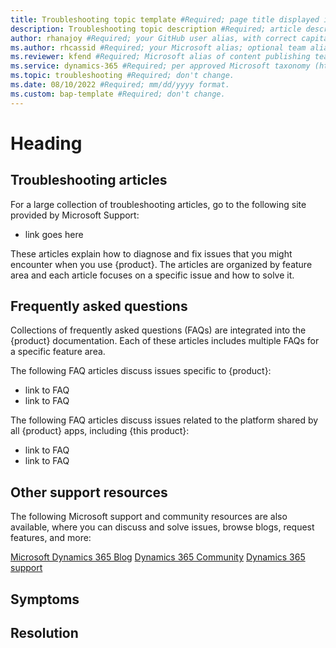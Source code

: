 ```yaml
---
title: Troubleshooting topic template #Required; page title displayed in search results. Don't enclose in quotation marks. 
description: Troubleshooting topic description #Required; article description that's displayed in search results. Don't enclose in quotation marks. Do end with a period.
author: rhanajoy #Required; your GitHub user alias, with correct capitalization. 
ms.author: rhcassid #Required; your Microsoft alias; optional team alias. 
ms.reviewer: kfend #Required; Microsoft alias of content publishing team member.
ms.service: dynamics-365 #Required; per approved Microsoft taxonomy (https://taxonomy.docs.microsoft.com/TaxonomyServiceAdminPage/#/taxonomy/detail/2022-04-07T09:00:02.5587920Z!a892accc-6925-4c06-8723-fb5e30ba7ca3/product).
ms.topic: troubleshooting #Required; don't change.
ms.date: 08/10/2022 #Required; mm/dd/yyyy format.
ms.custom: bap-template #Required; don't change.
---
```


<!--Remove all the comments in this template before you sign-off or merge to the main branch.-->

<!--This template provides the basic structure of a troubleshooting article. See [Write a troubleshooting article](write-a-troubleshooting-article.md) in the contributor guide. To provide feedback on this template contact [bace feedback](mailto:templateswg@microsoft.com).-->

<!--H1. Required. If this is a resource-type article, the title should be "<Product/solution/app> troubleshooting and FAQs." If it's a direct reference-type article, pick an H1 that summarizes the problem from the customer's point of view.-->
# Heading

<!--add your content here-->

<!--Include the following sections in a resource-type article. Remove them if you're writing a direct-reference troubleshooting article.-->
## Troubleshooting articles

<!--If your product doesn't have a support site, but it does have a collection of troubleshooting articles, link to that instead.-->
For a large collection of troubleshooting articles, go to the following site provided by Microsoft Support:

- link goes here

These articles explain how to diagnose and fix issues that you might encounter when you use {product}. The articles are organized by feature area and each article focuses on a specific issue and how to solve it.

## Frequently asked questions

Collections of frequently asked questions (FAQs) are integrated into the {product} documentation. Each of these articles includes multiple FAQs for a specific feature area.

The following FAQ articles discuss issues specific to {product}:

- link to FAQ
- link to FAQ

The following FAQ articles discuss issues related to the platform shared by all {product} apps, including {this product}:

- link to FAQ
- link to FAQ

## Other support resources
<!--Add and replace these links as needed for your product/solution/app.-->

The following Microsoft support and community resources are also available, where you can discuss and solve issues, browse blogs, request features, and more:

[Microsoft Dynamics 365 Blog](https://cloudblogs.microsoft.com/dynamics365/?source=dynamicsaxscm)
[Dynamics 365 Community](https://community.dynamics.com/)
[Dynamics 365 support](https://dynamics-int.microsoft.com/support/)

<!--Include the following sections in a direct reference-type article. Remove them if you're writing a resource troubleshooting article.-->
## Symptoms

<!--Clearly describe the problem the way a customer would describe it.-->

## Resolution

<!--Tell the customer how to fix the problem. Or, if the problem is caused by user error or customer misunderstanding, briefly explain the right way or the feature's proper functioning.-->

<!--Remove all the comments in this template before you sign-off or merge to the main branch.-->
